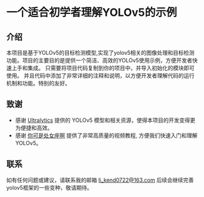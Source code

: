 # 一个适合初学者理解YOLOv5的示例

## 介绍
本项目是基于YOLOv5的目标检测模型,实现了yolov5相关的图像处理和目标检测功能。项目的主要目的是提供一个简洁、高效的YOLOv5使用示例，方便开发者快速上手和集成。
只需要将项目代码复制到你的项目中，并导入初始化的模块即可使用。
并且代码中添加了非常详细的注释和说明，以方便开发者理解代码的运行机制和功能。特别的友好。


## 致谢
- 感谢 [Ultralytics](https://github.com/ultralytics) 提供的 YOLOv5 模型和相关资源，使得本项目的开发变得更为便捷和高效。
- 感谢 [你可是处女座啊](https://www.youtube.com/@lunatic-zzz) 提供了非常高质量的视频教程, 方便我们快速入门和理解YOLOv5。


## 联系
如有任何问题或建议，请联系我的邮箱 li_kend0722@163.com
后续会继续完善yolov5框架的一些变种，敬请期待。